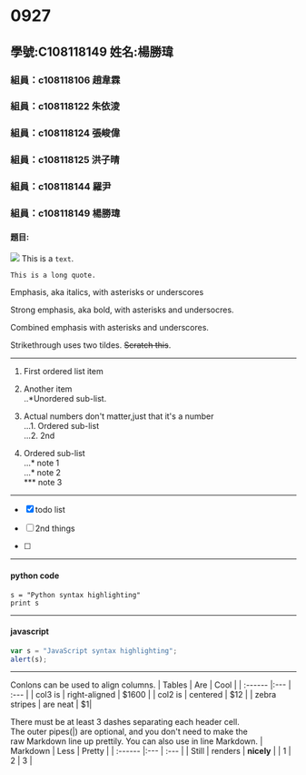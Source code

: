 #  0927
## 學號:C108118149  姓名:楊勝瑋

### 組員：c108118106 趙韋霖
### 組員：c108118122 朱依淩
### 組員：c108118124 張峻偉
### 組員：c108118125 洪子晴
### 組員：c108118144 羅尹
### 組員：c108118149 楊勝瑋

#### 題目:

![](https://www.nkust.edu.tw/var/file/0/1000/img/513/182513897.png "")
This is a ` text `.
 
 ```
 This is a long quote.
 ```
Emphasis, aka italics, with asterisks or underscores

Strong emphasis, aka bold, with asterisks and undersocres.

Combined emphasis with asterisks and underscores.

Strikethrough uses two tildes. ~~Scratch this~~.

---

1. First ordered list item

2. Another item  
..*Unordered sub-list.

3. Actual numbers don't matter,just that it's a number  
 ...1. Ordered sub-list  
 ...2. 2nd
 
4. Ordered sub-list  
 ...* note 1  
 ...* note 2  
 *** note 3
 
 ---
 
- [x] todo list

- [ ] 2nd things
- [ ] 
---

#### python code
```
s = "Python syntax highlighting"
print s
```

---

#### javascript
```javascript
var s = "JavaScript syntax highlighting";
alert(s);
```

---

Conlons can be used to align columns.
| Tables | Are | Cool |
| :------ |:--- | :--- |
| col3 is | right-aligned | $1600 |
| col2 is | centered | $12 |
| zebra stripes | are neat | $1|

There must be at least 3 dashes separating each header cell.  
The outer pipes(|) are optional, and you don't need to make the  
raw Markdown line up prettily. You can also use in line Markdown.
| Markdown | Less | Pretty |
| :------ |:--- | :--- |
| Still | renders | **nicely** |
| 1 | 2 | 3 |








